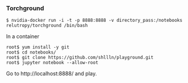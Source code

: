 ### Torchground

`$ nvidia-docker run -i -t -p 8888:8888 -v directory_pass:/notebooks relutropy/torchground /bin/bash`  

In a container  

`root$ yum install -y git`  
`root$ cd notebooks/`  
`root$ git clone https://github.com/shllln/playground.git`  
`root$ jupyter notebook --allow-root`  

Go to http://localhost:8888/ and play.
